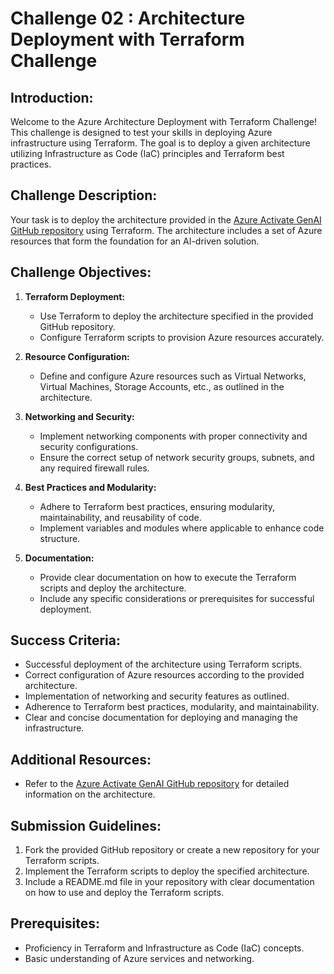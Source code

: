 # Challenge 02 :  Architecture Deployment with Terraform Challenge

## Introduction:

Welcome to the Azure Architecture Deployment with Terraform Challenge! This challenge is designed to test your skills in deploying Azure infrastructure using Terraform. The goal is to deploy a given architecture utilizing Infrastructure as Code (IaC) principles and Terraform best practices.

## Challenge Description:

Your task is to deploy the architecture provided in the [Azure Activate GenAI GitHub repository](https://github.com/Azure/activate-genai) using Terraform. The architecture includes a set of Azure resources that form the foundation for an AI-driven solution.

## Challenge Objectives:

1. **Terraform Deployment:**
   - Use Terraform to deploy the architecture specified in the provided GitHub repository.
   - Configure Terraform scripts to provision Azure resources accurately.

2. **Resource Configuration:**
   - Define and configure Azure resources such as Virtual Networks, Virtual Machines, Storage Accounts, etc., as outlined in the architecture.

3. **Networking and Security:**
   - Implement networking components with proper connectivity and security configurations.
   - Ensure the correct setup of network security groups, subnets, and any required firewall rules.

4. **Best Practices and Modularity:**
   - Adhere to Terraform best practices, ensuring modularity, maintainability, and reusability of code.
   - Implement variables and modules where applicable to enhance code structure.

5. **Documentation:**
   - Provide clear documentation on how to execute the Terraform scripts and deploy the architecture.
   - Include any specific considerations or prerequisites for successful deployment.

## Success Criteria:

- Successful deployment of the architecture using Terraform scripts.
- Correct configuration of Azure resources according to the provided architecture.
- Implementation of networking and security features as outlined.
- Adherence to Terraform best practices, modularity, and maintainability.
- Clear and concise documentation for deploying and managing the infrastructure.

## Additional Resources:

- Refer to the  [Azure Activate GenAI GitHub repository](https://github.com/Azure/activate-genai) for detailed information on the architecture.

## Submission Guidelines:

1. Fork the provided GitHub repository or create a new repository for your Terraform scripts.
2. Implement the Terraform scripts to deploy the specified architecture.
3. Include a README.md file in your repository with clear documentation on how to use and deploy the Terraform scripts.

## Prerequisites:

- Proficiency in Terraform and Infrastructure as Code (IaC) concepts.
- Basic understanding of Azure services and networking.

